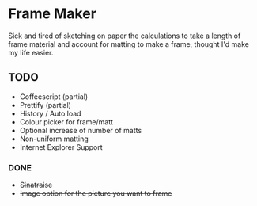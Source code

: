 # Frame Maker

Sick and tired of sketching on paper the calculations to take a length of frame material and account for matting to make a frame, thought I'd make my life easier.

## TODO

* Coffeescript (partial)
* Prettify (partial)
* History / Auto load
* Colour picker for frame/matt
* Optional increase of number of matts
* Non-uniform matting
* Internet Explorer Support

### DONE
* <del>Sinatraise</del>
* <del>Image option for the picture you want to frame</del>